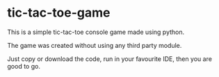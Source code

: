 # tic-tac-toe-game
This is a simple tic-tac-toe console game made using python.

The game was created without using any third party module.

Just copy or download the code, run in your favourite IDE, 
then you are good to go.
